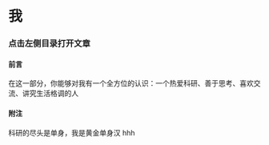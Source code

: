 # 我

### 点击左侧目录打开文章

#### 前言
在这一部分，你能够对我有一个全方位的认识：一个热爱科研、善于思考、喜欢交流、讲究生活格调的人

#### 附注
科研的尽头是单身，我是黄金单身汉 hhh